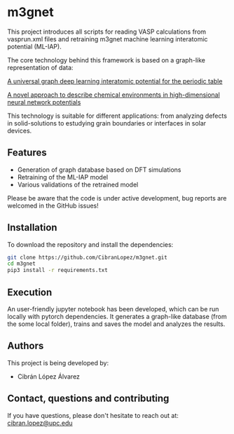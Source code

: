 # m3gnet

This project introduces all scripts for reading VASP calculations from vasprun.xml files and retraining m3gnet machine learning interatomic potential (ML-IAP).

The core technology behind this framework is based on a graph-like representation of data:

[A universal graph deep learning interatomic potential for the periodic table](https://doi.org/10.1038/s43588-022-00349-3)

[A novel approach to describe chemical environments in high-dimensional neural network potentials](https://doi.org/10.1063/1.5086167)

This technology is suitable for different applications: from analyzing defects in solid-solutions to estudying grain boundaries or interfaces in solar devices.

## Features

- Generation of graph database based on DFT simulations
- Retraining of the ML-IAP model
- Various validations of the retrained model

Please be aware that the code is under active development, bug reports are welcomed in the GitHub issues!

## Installation

To download the repository and install the dependencies:

```bash
git clone https://github.com/CibranLopez/m3gnet.git
cd m3gnet
pip3 install -r requirements.txt
```

## Execution

An user-friendly jupyter notebook has been developed, which can be run locally with pytorch dependencies. It generates a graph-like database (from the some local folder), trains and saves the model and analyzes the results.

## Authors

This project is being developed by:

 - Cibrán López Álvarez

## Contact, questions and contributing

If you have questions, please don't hesitate to reach out at: cibran.lopez@upc.edu
